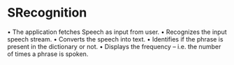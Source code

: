 # SRecognition

• The application fetches Speech as input from user. 
• Recognizes the input speech stream.
• Converts the speech into text. 
• Identifies if the phrase is present in the dictionary or not. 
• Displays the frequency – i.e. the number of times a phrase is spoken.
